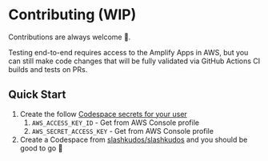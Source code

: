 # Contributing (WIP)

Contributions are always welcome 🙂.

Testing end-to-end requires access to the Amplify Apps in AWS, but you can still make code changes that will be fully validated via GitHub Actions CI builds and tests on PRs.

## Quick Start

1. Create the follow [Codespace secrets for your user](https://github.com/settings/codespaces)
    1. `AWS_ACCESS_KEY_ID` - Get from AWS Console profile
    2. `AWS_SECRET_ACCESS_KEY` - Get from AWS Console profile
1. Create a Codespace from [slashkudos/slashkudos] and you should be good to go 🚀

<!-- Links -->
[slashkudos/slashkudos]: https://github.com/slashkudos/slashkudos
